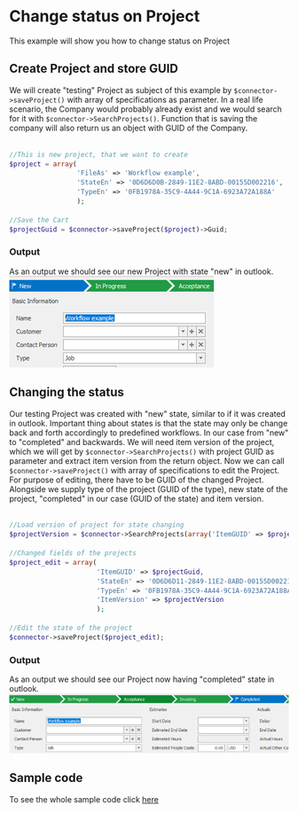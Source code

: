 # Change status on Project
This example will show you how to change status on Project

## Create Project and store GUID
We will create "testing" Project as subject of this example by  ```$connector->saveProject()``` with array of specifications as parameter. In a real life scenario, the Company would probably already exist and we would search for it with ```$connector->SearchProjects()```. Function that is saving the company will also return us an object with GUID of the Company.
```php

//This is new project, that we want to create
$project = array(
                 'FileAs' => 'Workflow example',
                 'StateEn' => '0D6D6D0B-2849-11E2-8ABD-00155D002216',
                 'TypeEn' => '0FB1978A-35C9-4A44-9C1A-6923A72A188A'
                 );

//Save the Cart
$projectGuid = $connector->saveProject($project)->Guid;

```
### Output
As an output we should see our new Project with state "new" in outlook.
![example output](Images/sample_output_company.PNG)

## Changing the status
Our testing Project was created with "new" state, similar to if it was created in outlook. Important thing about states is that the state may only be change back and forth accordingly to predefined workflows. In our case from "new" to "completed" and backwards. We will need item version of the project, which we will get by ```$connector->SearchProjects()``` with project GUID as parameter and extract item version from the return object. Now we can call ```$connector->saveProject()``` with array of specifications to edit the Project. For purpose of editing, there have to be GUID of the changed Project. Alongside we supply type of the project (GUID of the type), new state of the project, "completed" in our case (GUID of the state) and item version.
```php

//Load version of project for state changing
$projectVersion = $connector->SearchProjects(array('ItemGUID' => $projectGuid))->Data[0]->ItemVersion + 1;

//Changed fields of the projects
$project_edit = array(
                      'ItemGUID' => $projectGuid,
                      'StateEn' => '0D6D6D11-2849-11E2-8ABD-00155D002216',
                      'TypeEn' => '0FB1978A-35C9-4A44-9C1A-6923A72A188A',
                      'ItemVersion' => $projectVersion
                      );

//Edit the state of the project
$connector->saveProject($project_edit);

```
### Output
As an output we should see our Project now having "completed" state in outlook.
![example output](Images/sample_output_state.PNG)

## Sample code
To see the whole sample code click [here](sample_code.php)